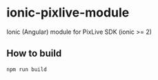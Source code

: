 ionic-pixlive-module
====================

Ionic (Angular) module for PixLive SDK (ionic >= 2)

How to build
------------

```
npm run build
```